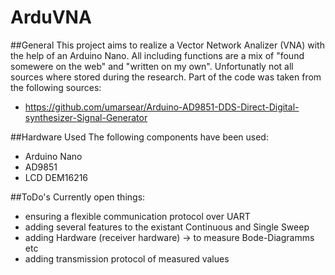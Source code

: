 # ArduVNA

##General
This project aims to realize a Vector Network Analizer (VNA) with the help of an Arduino Nano.
All including functions are a mix of "found somewere on the web" and "written on my own". Unfortunatly not all sources
where stored during the research. 
Part of the code was taken from the following sources:
- https://github.com/umarsear/Arduino-AD9851-DDS-Direct-Digital-synthesizer-Signal-Generator

##Hardware Used
The following components have been used:
- Arduino Nano
- AD9851
- LCD DEM16216

##ToDo's
Currently open things:
- ensuring a flexible communication protocol over UART
- adding several features to the existant Continuous and Single Sweep
- adding Hardware (receiver hardware) -> to measure Bode-Diagramms etc
- adding transmission protocol of measured values